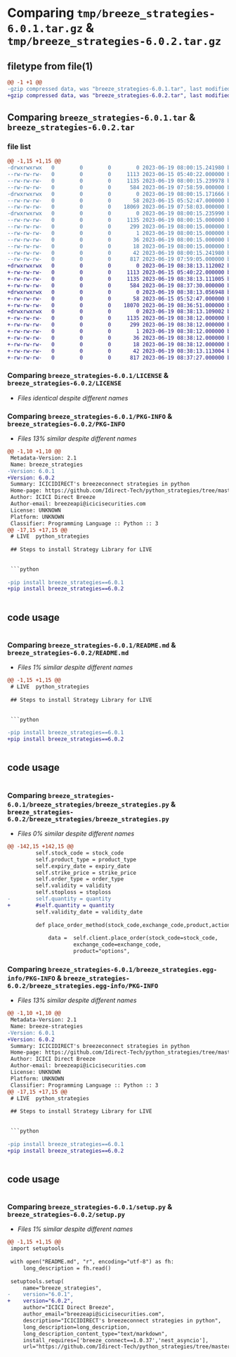 # Comparing `tmp/breeze_strategies-6.0.1.tar.gz` & `tmp/breeze_strategies-6.0.2.tar.gz`

## filetype from file(1)

```diff
@@ -1 +1 @@
-gzip compressed data, was "breeze_strategies-6.0.1.tar", last modified: Mon Jun 19 08:00:15 2023, max compression
+gzip compressed data, was "breeze_strategies-6.0.2.tar", last modified: Mon Jun 19 08:38:13 2023, max compression
```

## Comparing `breeze_strategies-6.0.1.tar` & `breeze_strategies-6.0.2.tar`

### file list

```diff
@@ -1,15 +1,15 @@
-drwxrwxrwx   0        0        0        0 2023-06-19 08:00:15.241980 breeze_strategies-6.0.1/
--rw-rw-rw-   0        0        0     1113 2023-06-15 05:40:22.000000 breeze_strategies-6.0.1/LICENSE
--rw-rw-rw-   0        0        0     1135 2023-06-19 08:00:15.239978 breeze_strategies-6.0.1/PKG-INFO
--rw-rw-rw-   0        0        0      584 2023-06-19 07:58:59.000000 breeze_strategies-6.0.1/README.md
-drwxrwxrwx   0        0        0        0 2023-06-19 08:00:15.171666 breeze_strategies-6.0.1/breeze_strategies/
--rw-rw-rw-   0        0        0       58 2023-06-15 05:52:47.000000 breeze_strategies-6.0.1/breeze_strategies/__init__.py
--rw-rw-rw-   0        0        0    18069 2023-06-19 07:58:03.000000 breeze_strategies-6.0.1/breeze_strategies/breeze_strategies.py
-drwxrwxrwx   0        0        0        0 2023-06-19 08:00:15.235990 breeze_strategies-6.0.1/breeze_strategies.egg-info/
--rw-rw-rw-   0        0        0     1135 2023-06-19 08:00:15.000000 breeze_strategies-6.0.1/breeze_strategies.egg-info/PKG-INFO
--rw-rw-rw-   0        0        0      299 2023-06-19 08:00:15.000000 breeze_strategies-6.0.1/breeze_strategies.egg-info/SOURCES.txt
--rw-rw-rw-   0        0        0        1 2023-06-19 08:00:15.000000 breeze_strategies-6.0.1/breeze_strategies.egg-info/dependency_links.txt
--rw-rw-rw-   0        0        0       36 2023-06-19 08:00:15.000000 breeze_strategies-6.0.1/breeze_strategies.egg-info/requires.txt
--rw-rw-rw-   0        0        0       18 2023-06-19 08:00:15.000000 breeze_strategies-6.0.1/breeze_strategies.egg-info/top_level.txt
--rw-rw-rw-   0        0        0       42 2023-06-19 08:00:15.241980 breeze_strategies-6.0.1/setup.cfg
--rw-rw-rw-   0        0        0      817 2023-06-19 07:59:05.000000 breeze_strategies-6.0.1/setup.py
+drwxrwxrwx   0        0        0        0 2023-06-19 08:38:13.112002 breeze_strategies-6.0.2/
+-rw-rw-rw-   0        0        0     1113 2023-06-15 05:40:22.000000 breeze_strategies-6.0.2/LICENSE
+-rw-rw-rw-   0        0        0     1135 2023-06-19 08:38:13.111005 breeze_strategies-6.0.2/PKG-INFO
+-rw-rw-rw-   0        0        0      584 2023-06-19 08:37:30.000000 breeze_strategies-6.0.2/README.md
+drwxrwxrwx   0        0        0        0 2023-06-19 08:38:13.056948 breeze_strategies-6.0.2/breeze_strategies/
+-rw-rw-rw-   0        0        0       58 2023-06-15 05:52:47.000000 breeze_strategies-6.0.2/breeze_strategies/__init__.py
+-rw-rw-rw-   0        0        0    18070 2023-06-19 08:36:51.000000 breeze_strategies-6.0.2/breeze_strategies/breeze_strategies.py
+drwxrwxrwx   0        0        0        0 2023-06-19 08:38:13.109002 breeze_strategies-6.0.2/breeze_strategies.egg-info/
+-rw-rw-rw-   0        0        0     1135 2023-06-19 08:38:12.000000 breeze_strategies-6.0.2/breeze_strategies.egg-info/PKG-INFO
+-rw-rw-rw-   0        0        0      299 2023-06-19 08:38:12.000000 breeze_strategies-6.0.2/breeze_strategies.egg-info/SOURCES.txt
+-rw-rw-rw-   0        0        0        1 2023-06-19 08:38:12.000000 breeze_strategies-6.0.2/breeze_strategies.egg-info/dependency_links.txt
+-rw-rw-rw-   0        0        0       36 2023-06-19 08:38:12.000000 breeze_strategies-6.0.2/breeze_strategies.egg-info/requires.txt
+-rw-rw-rw-   0        0        0       18 2023-06-19 08:38:12.000000 breeze_strategies-6.0.2/breeze_strategies.egg-info/top_level.txt
+-rw-rw-rw-   0        0        0       42 2023-06-19 08:38:13.113004 breeze_strategies-6.0.2/setup.cfg
+-rw-rw-rw-   0        0        0      817 2023-06-19 08:37:27.000000 breeze_strategies-6.0.2/setup.py
```

### Comparing `breeze_strategies-6.0.1/LICENSE` & `breeze_strategies-6.0.2/LICENSE`

 * *Files identical despite different names*

### Comparing `breeze_strategies-6.0.1/PKG-INFO` & `breeze_strategies-6.0.2/PKG-INFO`

 * *Files 13% similar despite different names*

```diff
@@ -1,10 +1,10 @@
 Metadata-Version: 2.1
 Name: breeze_strategies
-Version: 6.0.1
+Version: 6.0.2
 Summary: ICICIDIRECT's breezeconnect strategies in python
 Home-page: https://github.com/Idirect-Tech/python_strategies/tree/master
 Author: ICICI Direct Breeze
 Author-email: breezeapi@icicisecurities.com
 License: UNKNOWN
 Platform: UNKNOWN
 Classifier: Programming Language :: Python :: 3
@@ -17,15 +17,15 @@
 # LIVE  python_strategies
 
 ## Steps to install Strategy Library for LIVE
 
 
 ```python
 
-pip install breeze_strategies==6.0.1
+pip install breeze_strategies==6.0.2
 
 ```
 
 
 ## code usage
 
 ```python
```

### Comparing `breeze_strategies-6.0.1/README.md` & `breeze_strategies-6.0.2/README.md`

 * *Files 1% similar despite different names*

```diff
@@ -1,15 +1,15 @@
 # LIVE  python_strategies
 
 ## Steps to install Strategy Library for LIVE
 
 
 ```python
 
-pip install breeze_strategies==6.0.1
+pip install breeze_strategies==6.0.2
 
 ```
 
 
 ## code usage
 
 ```python
```

### Comparing `breeze_strategies-6.0.1/breeze_strategies/breeze_strategies.py` & `breeze_strategies-6.0.2/breeze_strategies/breeze_strategies.py`

 * *Files 0% similar despite different names*

```diff
@@ -142,15 +142,15 @@
         self.stock_code = stock_code
         self.product_type = product_type 
         self.expiry_date = expiry_date  
         self.strike_price = strike_price
         self.order_type = order_type
         self.validity = validity
         self.stoploss = stoploss
-        self.quantity = quantity
+        #self.quantity = quantity
         self.validity_date = validity_date
 
         def place_order_method(stock_code,exchange_code,product,action,order_type,stoploss,quantity,price,validity,validity_date,expiry_date,right,strike_price,res_queue):
          
             data =  self.client.place_order(stock_code=stock_code,
                     exchange_code=exchange_code,
                     product="options",
```

### Comparing `breeze_strategies-6.0.1/breeze_strategies.egg-info/PKG-INFO` & `breeze_strategies-6.0.2/breeze_strategies.egg-info/PKG-INFO`

 * *Files 13% similar despite different names*

```diff
@@ -1,10 +1,10 @@
 Metadata-Version: 2.1
 Name: breeze-strategies
-Version: 6.0.1
+Version: 6.0.2
 Summary: ICICIDIRECT's breezeconnect strategies in python
 Home-page: https://github.com/Idirect-Tech/python_strategies/tree/master
 Author: ICICI Direct Breeze
 Author-email: breezeapi@icicisecurities.com
 License: UNKNOWN
 Platform: UNKNOWN
 Classifier: Programming Language :: Python :: 3
@@ -17,15 +17,15 @@
 # LIVE  python_strategies
 
 ## Steps to install Strategy Library for LIVE
 
 
 ```python
 
-pip install breeze_strategies==6.0.1
+pip install breeze_strategies==6.0.2
 
 ```
 
 
 ## code usage
 
 ```python
```

### Comparing `breeze_strategies-6.0.1/setup.py` & `breeze_strategies-6.0.2/setup.py`

 * *Files 1% similar despite different names*

```diff
@@ -1,15 +1,15 @@
 import setuptools
 
 with open("README.md", "r", encoding="utf-8") as fh:
     long_description = fh.read()
 
 setuptools.setup(
     name="breeze_strategies",
-    version="6.0.1",
+    version="6.0.2",
     author="ICICI Direct Breeze",
     author_email="breezeapi@icicisecurities.com",
     description="ICICIDIRECT's breezeconnect strategies in python",
     long_description=long_description,
     long_description_content_type="text/markdown",
     install_requires=['breeze_connect==1.0.37','nest_asyncio'],
     url="https://github.com/Idirect-Tech/python_strategies/tree/master",
```

